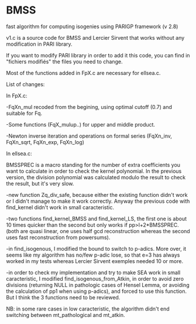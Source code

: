 # BMSS
fast algorithm for computing isogenies using PARIGP framework (v 2.8)

v1.c is a source code for BMSS and Lercier Sirvent that works without any modification in PARI library.

If you want to modify PARI library in order to add it this code, you can find in "fichiers modifiés" the files you need to change.

Most of the functions added in FpX.c are necessary for ellsea.c.

List of changes:

In FpX.c:

-FqXn_mul recoded from the begining, using optimal cutoff (0.7) and suitable for Fq.

-Some functions (FqX_mulup..) for upper and middle product.

-Newton inverse iteration and operations on formal series (FqXn_inv, FqXn_sqrt, FqXn_exp, FqXn_log)


In ellsea.c:

BMSSPREC is a macro standing for the number of extra coefficients you want to calculate in order to check the kernel polynomial.
In the previous version, the division polynomial was calculated modulo the result to check the result, but it's very slow.

-new function Zq_div_safe, because either the existing function didn't work or I didn't manage to make it work correctly.
Anyway the previous code with find_kernel didn't work in small caracteristic.

-two functions find_kernel_BMSS and find_kernel_LS, the first one is about 10 times quicker than the second but only works if pp>l+2*BMSSPREC. (both are quasi linear, one uses half gcd reconstruction whereas the second uses fast reconstruction from powersums).

-in find_isogenous, I modified the bound to switch to p-adics. More over, it seems like my algorithm has no/few p-adic lose, so that e=3 has always worked in my tests whereas Lercier Sirvent exemples needed 10 or more.

-in order to check my implementation and try to make SEA work in small caracteristic, I modified find_isogenous_from_Atkin, in order to avoid zero divisions (returning NULL in pathologic cases of Hensel Lemma, or avoiding the calculation of pp1 when using p-adics), and forced to use this function. But I think the 3 functions need to be reviewed.

NB: in some rare cases in low caracteristic, the algorithm didn't end switching between mt_pathological and mt_atkin.
